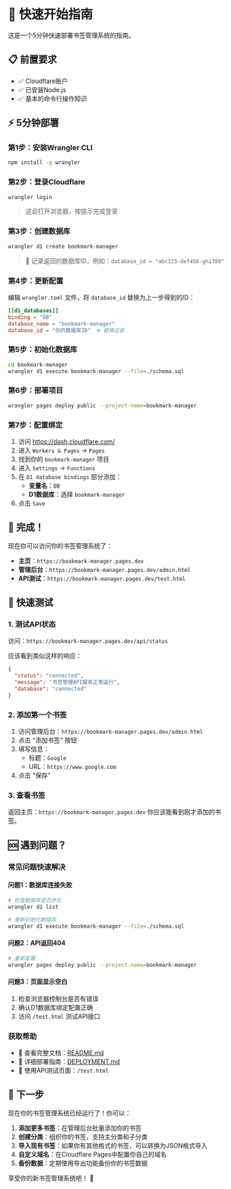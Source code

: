 # 🚀 快速开始指南

这是一个5分钟快速部署书签管理系统的指南。

## 📋 前置要求

- ✅ Cloudflare账户
- ✅ 已安装Node.js
- ✅ 基本的命令行操作知识

## ⚡ 5分钟部署

### 第1步：安装Wrangler CLI
```bash
npm install -g wrangler
```

### 第2步：登录Cloudflare
```bash
wrangler login
```
> 这会打开浏览器，按提示完成登录

### 第3步：创建数据库
```bash
wrangler d1 create bookmark-manager
```
> 📝 记录返回的数据库ID，例如：`database_id = "abc123-def456-ghi789"`

### 第4步：更新配置
编辑 `wrangler.toml` 文件，将 `database_id` 替换为上一步得到的ID：
```toml
[[d1_databases]]
binding = "DB"
database_name = "bookmark-manager"
database_id = "你的数据库ID"  # 替换这里
```

### 第5步：初始化数据库
```bash
cd bookmark-manager
wrangler d1 execute bookmark-manager --file=./schema.sql
```

### 第6步：部署项目
```bash
wrangler pages deploy public --project-name=bookmark-manager
```

### 第7步：配置绑定
1. 访问 https://dash.cloudflare.com/
2. 进入 `Workers & Pages` → `Pages`
3. 找到你的 `bookmark-manager` 项目
4. 进入 `Settings` → `Functions`
5. 在 `D1 database bindings` 部分添加：
   - **变量名**：`DB`
   - **D1数据库**：选择 `bookmark-manager`
6. 点击 `Save`

## 🎉 完成！

现在你可以访问你的书签管理系统了：

- **主页**：`https://bookmark-manager.pages.dev`
- **管理后台**：`https://bookmark-manager.pages.dev/admin.html`
- **API测试**：`https://bookmark-manager.pages.dev/test.html`

## 🔧 快速测试

### 1. 测试API状态
访问：`https://bookmark-manager.pages.dev/api/status`

应该看到类似这样的响应：
```json
{
  "status": "connected",
  "message": "书签管理API服务正常运行",
  "database": "connected"
}
```

### 2. 添加第一个书签
1. 访问管理后台：`https://bookmark-manager.pages.dev/admin.html`
2. 点击 "添加书签" 按钮
3. 填写信息：
   - 标题：`Google`
   - URL：`https://www.google.com`
4. 点击 "保存"

### 3. 查看书签
返回主页：`https://bookmark-manager.pages.dev`
你应该能看到刚才添加的书签。

## 🆘 遇到问题？

### 常见问题快速解决

#### 问题1：数据库连接失败
```bash
# 检查数据库是否存在
wrangler d1 list

# 重新初始化数据库
wrangler d1 execute bookmark-manager --file=./schema.sql
```

#### 问题2：API返回404
```bash
# 重新部署
wrangler pages deploy public --project-name=bookmark-manager
```

#### 问题3：页面显示空白
1. 检查浏览器控制台是否有错误
2. 确认D1数据库绑定配置正确
3. 访问 `/test.html` 测试API接口

### 获取帮助
- 📖 查看完整文档：[README.md](./README.md)
- 🔧 详细部署指南：[DEPLOYMENT.md](./DEPLOYMENT.md)
- 🧪 使用API测试页面：`/test.html`

## 🎯 下一步

现在你的书签管理系统已经运行了！你可以：

1. **添加更多书签**：在管理后台批量添加你的书签
2. **创建分类**：组织你的书签，支持主分类和子分类
3. **导入现有书签**：如果你有其他格式的书签，可以转换为JSON格式导入
4. **自定义域名**：在Cloudflare Pages中配置你自己的域名
5. **备份数据**：定期使用导出功能备份你的书签数据

享受你的新书签管理系统吧！ 🎉
